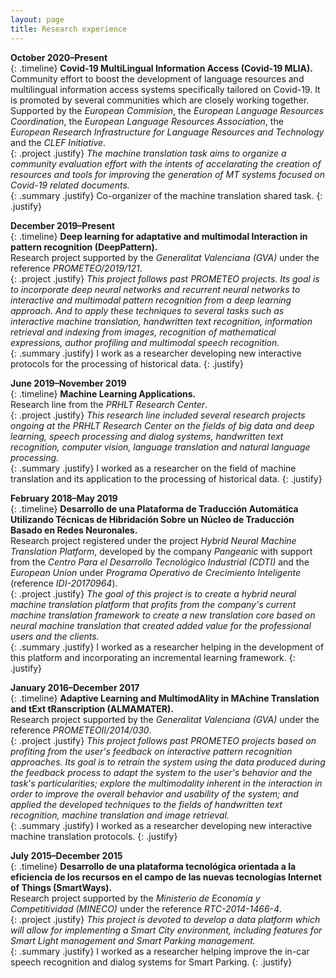 ```yaml
---
layout: page
title: Research experience
---
```


**October 2020&ndash;Present** <br />
{: .timeline}
**Covid-19 MultiLingual Information Access (Covid-19 MLIA).** <br />
Community effort to boost the development of language resources and multilingual information access systems specifically tailored on Covid-19. It is promoted by several communities which are closely working together. Supported by the *European Commision*, the *European Language Resources Coordination*, the *European Language Resources Association*, the *European Research Infrastructure for Language Resources and Technology* and the *CLEF Initiative*.<br />
{: .project .justify}
*The machine translation task aims to organize a community evaluation effort with the intents of accelarating the creation of resources and tools for improving the generation of MT systems focused on Covid-19 related documents.* <br />
{: .summary .justify}
Co-organizer of the machine translation shared task.
{: .justify}

**December 2019&ndash;Present** <br />
{: .timeline}
**Deep learning for adaptative and multimodal Interaction in pattern recognition (DeepPattern).** <br />
Research project supported by the *Generalitat Valenciana (GVA)* under the reference *PROMETEO/2019/121*. <br />
{: .project .justify}
*This project follows past PROMETEO projects. Its goal is to incorporate deep neural networks and recurrent neural networks to interactive and multimodal pattern recognition from a deep learning approach. And to apply these techniques to several tasks such as interactive machine translation, handwritten text recognition, information retrieval and indexing from images, recognition of mathematical expressions, author profiling and multimodal speech recognition.* <br />
{: .summary .justify}
I work as a researcher developing new interactive protocols for the processing of historical data.
{: .justify}

**June 2019&ndash;November 2019** <br />
{: .timeline}
**Machine Learning Applications.** <br />
Research line from the *PRHLT Research Center*. <br />
{: .project .justify}
*This research line included several research projects ongoing at the PRHLT Research Center on the fields of big data and deep learning, speech processing and dialog systems, handwritten text recognition, computer vision, language translation and natural language processing.* <br />
{: .summary .justify}
I worked as a researcher on the field of machine translation and its application to the processing of historical data.
{: .justify}

**February 2018&ndash;May 2019** <br />
{: .timeline}
**Desarrollo de una Plataforma de Traducción Automática Utilizando Técnicas de Hibridación Sobre un Núcleo de Traducción Basado en Redes Neuronales.** <br />
Research project registered under the project *Hybrid Neural Machine Translation Platform*, developed by the company *Pangeanic* with support from the *Centro Para el Desarrollo Tecnológico Industrial (CDTI)* and the *European Union* under *Programa Operativo de Crecimiento Inteligente* (reference *IDI-20170964*). <br />
{: .project .justify}
*The goal of this project is to create a hybrid neural machine translation platform that profits from the company's current machine translation framework to create a new translation core based on neural machine translation that created added value for the professional users and the clients.* <br />
{: .summary .justify}
I worked as a researcher helping in the development of this platform and incorporating an incremental learning framework.
{: .justify}

**January 2016&ndash;December 2017** <br />
{: .timeline}
**Adaptive Learning and MultimodAlity in MAchine Translation and tExt tRanscription (ALMAMATER).** <br />
Research project supported by the *Generalitat Valenciana (GVA)* under the reference *PROMETEOII/2014/030*. <br />
{: .project .justify}
*This project follows past PROMETEO projects based on profiting from the user's feedback on interactive pattern recognition approaches. Its goal is to retrain the system using the data produced during the feedback process to adapt the system to the user's behavior and the task's particularities; explore the multimodality inherent in the interaction in order to improve the overall behavior and usability of the system; and applied the developed techniques to the fields of handwritten text recognition, machine translation and image retrieval.* <br />
{: .summary .justify}
I worked as a researcher developing new interactive machine translation protocols.
{: .justify}

**July 2015&ndash;December 2015** <br />
{: .timeline}
**Desarrollo de una plataforma tecnológica orientada a la eficiencia de los recursos en el campo de las nuevas tecnologías Internet of Things (SmartWays).** <br />
Research project supported by the *Ministerio de Economía y Competitividad (MINECO)* under the reference *RTC-2014-1466-4*. <br />
{: .project .justify}
*This project is devoted to develop a data platform which will allow for implementing a Smart City environment, including features for Smart Light management and Smart Parking management.* <br />
{: .summary .justify}
I worked as a researcher helping improve the in-car speech recognition and dialog systems for Smart Parking.
{: .justify}
